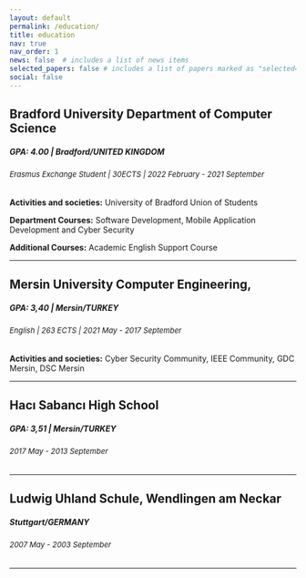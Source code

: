 ```yaml
---
layout: default
permalink: /education/
title: education
nav: true
nav_order: 1
news: false  # includes a list of news items
selected_papers: false # includes a list of papers marked as "selected={true}"
social: false  
---
```



## Bradford University Department of Computer Science
##### **GPA: 4.00 | Bradford/UNITED KINGDOM** 
######  <span style="font-size:small;"> *Erasmus Exchange Student | 30ECTS | 2022 February - 2021 September* </span>


**Activities and societies:** University of Bradford Union of Students

**Department Courses:** Software Development, Mobile Application Development and Cyber Security

**Additional Courses:** Academic English Support Course


--- 

## Mersin University Computer Engineering, 
##### **GPA: 3,40 | Mersin/TURKEY** 
######  <span style="font-size:small;"> *English | 263 ECTS | 2021 May - 2017 September* </span>


**Activities and societies:**  Cyber Security Community, IEEE Community, GDC Mersin, DSC Mersin

--- 

## Hacı Sabancı High School
##### **GPA: 3,51 | Mersin/TURKEY** 
######  <span style="font-size:small;"> *2017 May - 2013 September* </span>



--- 


## Ludwig Uhland Schule, Wendlingen am Neckar
##### **Stuttgart/GERMANY** 
######  <span style="font-size:small;"> *2007 May - 2003 September* </span>


---

